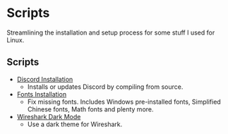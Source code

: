 # Scripts
Streamlining the installation and setup process for some stuff I used for Linux.

## Scripts
- [Discord Installation](https://github.com/Kairos-T/Scripts/tree/main/Discord)
    - Installs or updates Discord by compiling from source. 
- [Fonts Installation](https://github.com/Kairos-T/Scripts/tree/main/Fonts)
    - Fix missing fonts. Includes Windows pre-installed fonts, Simplified Chinese fonts, Math fonts and plenty more.
- [Wireshark Dark Mode](https://github.com/Kairos-T/Scripts/tree/main/Wireshark)
    - Use a dark theme for Wireshark.
